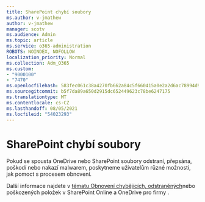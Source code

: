 ```yaml
---
title: SharePoint chybí soubory
ms.author: v-jmathew
author: v-jmathew
manager: scotv
ms.audience: Admin
ms.topic: article
ms.service: o365-administration
ROBOTS: NOINDEX, NOFOLLOW
localization_priority: Normal
ms.collection: Adm_O365
ms.custom:
- "9000100"
- "7470"
ms.openlocfilehash: 583fec061c38a4270fb662a84c5f660415a0e2a2d6ac78994d9cb8d8b6b3d8b8
ms.sourcegitcommit: b5f7da89a650d2915dc652449623c78be6247175
ms.translationtype: MT
ms.contentlocale: cs-CZ
ms.lasthandoff: 08/05/2021
ms.locfileid: "54023293"
---
```

# <a name="sharepoint-files-are-missing"></a>SharePoint chybí soubory

Pokud se spousta OneDrive nebo SharePoint soubory odstraní, přepsána, poškodí nebo nakazí malwarem, poskytneme uživatelům různé možnosti, jak pomoct s procesem obnovení.

Další informace najdete v [tématu Obnovení chybějících, odstraněných](https://go.microsoft.com/fwlink/?linkid=2110774)nebo poškozených položek v SharePoint Online a OneDrive pro firmy .
